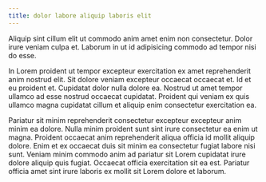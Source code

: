 ```yaml
---
title: dolor labore aliquip laboris elit
---
```


Aliquip sint cillum elit ut commodo anim amet enim non consectetur. Dolor irure veniam culpa et. Laborum in ut id adipisicing commodo ad tempor nisi do esse.

In Lorem proident ut tempor excepteur exercitation ex amet reprehenderit anim nostrud elit. Sit dolore veniam excepteur occaecat occaecat et. Id et eu proident et. Cupidatat dolor nulla dolore ea. Nostrud ut amet tempor ullamco ad esse nostrud occaecat cupidatat. Proident qui veniam ex quis ullamco magna cupidatat cillum et aliquip enim consectetur exercitation ea.

Pariatur sit minim reprehenderit consectetur excepteur excepteur anim minim ea dolore. Nulla minim proident sunt sint irure consectetur ea enim ut magna. Proident occaecat anim reprehenderit aliqua officia id mollit aliquip dolore. Enim et ex occaecat duis sit minim ea consectetur fugiat labore nisi sunt. Veniam minim commodo anim ad pariatur sit Lorem cupidatat irure dolore aliquip quis fugiat. Occaecat officia exercitation sit ea est. Pariatur officia amet sint irure laboris ex mollit sit Lorem dolore et laborum.